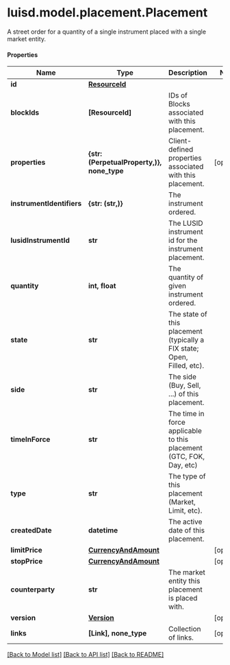# luisd.model.placement.Placement

A street order for a quantity of a single instrument placed with a single market entity.

#### Properties
Name | Type | Description | Notes
------------ | ------------- | ------------- | -------------
**id** | [**ResourceId**](ResourceId.md) |  | 
**blockIds** | **[ResourceId]** | IDs of Blocks associated with this placement. | 
**properties** | **{str: (PerpetualProperty,)}, none_type** | Client-defined properties associated with this placement. | [optional] 
**instrumentIdentifiers** | **{str: (str,)}** | The instrument ordered. | 
**lusidInstrumentId** | **str** | The LUSID instrument id for the instrument placement. | 
**quantity** | **int, float** | The quantity of given instrument ordered. | 
**state** | **str** | The state of this placement (typically a FIX state; Open, Filled, etc). | 
**side** | **str** | The side (Buy, Sell, ...) of this placement. | 
**timeInForce** | **str** | The time in force applicable to this placement (GTC, FOK, Day, etc) | 
**type** | **str** | The type of this placement (Market, Limit, etc). | 
**createdDate** | **datetime** | The active date of this placement. | 
**limitPrice** | [**CurrencyAndAmount**](CurrencyAndAmount.md) |  | [optional] 
**stopPrice** | [**CurrencyAndAmount**](CurrencyAndAmount.md) |  | [optional] 
**counterparty** | **str** | The market entity this placement is placed with. | 
**version** | [**Version**](Version.md) |  | [optional] 
**links** | **[Link], none_type** | Collection of links. | [optional] 

[[Back to Model list]](../../README.md#documentation-for-models) [[Back to API list]](../../README.md#documentation-for-api-endpoints) [[Back to README]](../../README.md)

